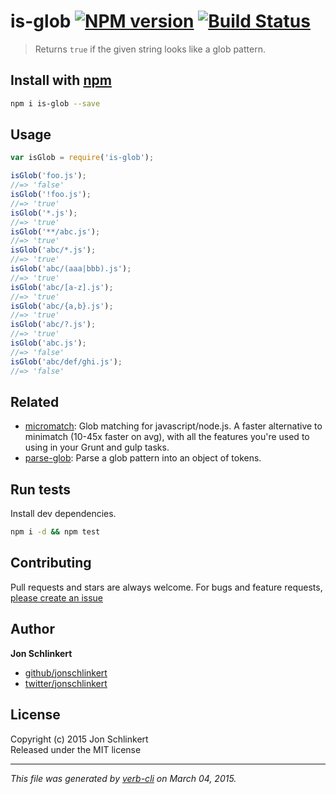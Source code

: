 # is-glob [![NPM version](https://badge.fury.io/js/is-glob.svg)](http://badge.fury.io/js/is-glob)  [![Build Status](https://travis-ci.org/jonschlinkert/is-glob.svg)](https://travis-ci.org/jonschlinkert/is-glob) 

> Returns `true` if the given string looks like a glob pattern.






















































<extoc></extoc>

## Install with [npm](npmjs.org)

```bash
npm i is-glob --save
```

## Usage

```js
var isGlob = require('is-glob');

isGlob('foo.js');
//=> 'false'
isGlob('!foo.js');
//=> 'true'
isGlob('*.js');
//=> 'true'
isGlob('**/abc.js');
//=> 'true'
isGlob('abc/*.js');
//=> 'true'
isGlob('abc/(aaa|bbb).js');
//=> 'true'
isGlob('abc/[a-z].js');
//=> 'true'
isGlob('abc/{a,b}.js');
//=> 'true'
isGlob('abc/?.js');
//=> 'true'
isGlob('abc.js');
//=> 'false'
isGlob('abc/def/ghi.js');
//=> 'false'
```

## Related
* [micromatch](https://github.com/jonschlinkert/micromatch): Glob matching for javascript/node.js. A faster alternative to minimatch (10-45x faster on avg), with all the features you're used to using in your Grunt and gulp tasks.
* [parse-glob](https://github.com/jonschlinkert/parse-glob): Parse a glob pattern into an object of tokens.

## Run tests
Install dev dependencies.

```bash
npm i -d && npm test
```


## Contributing
Pull requests and stars are always welcome. For bugs and feature requests, [please create an issue](https://github.com/jonschlinkert/is-glob/issues)


## Author

**Jon Schlinkert**
 
+ [github/jonschlinkert](https://github.com/jonschlinkert)
+ [twitter/jonschlinkert](http://twitter.com/jonschlinkert) 

## License
Copyright (c) 2015 Jon Schlinkert  
Released under the MIT license

***

_This file was generated by [verb-cli](https://github.com/assemble/verb-cli) on March 04, 2015._